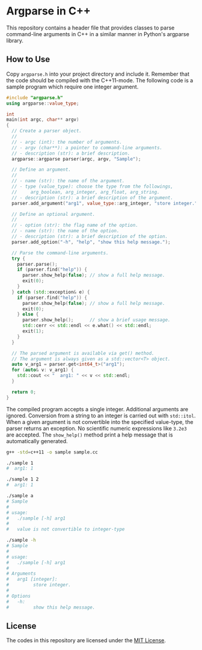 # Argparse in C++
This repository contains a header file that provides classes to parse command-line arguments in C++ in a similar manner in Python's argparse library.

## How to Use
Copy `argparse.h` into your project directory and include it. Remember that the code should be compiled with the C++11-mode. The following code is a sample program which require one integer argument.

``` c++
#include "argparse.h"
using argparse::value_type;

int
main(int argc, char** argv)
{
  // Create a parser object.
  //
  // - argc (int): the number of arguments.
  // - argv (char**): a pointer to command-line arguments.
  // - description (str): a brief description.
  argparse::argparse parser(argc, argv, "Sample");

  // Define an argument.
  //
  // - name (str): the name of the argument.
  // - type (value_type): choose the type from the followings,
  //     arg_boolean, arg_integer, arg_float, arg_string.
  // - description (str): a brief description of the argument.
  parser.add_argument("arg1", value_type::arg_integer, "store integer.");

  // Define an optional argument.
  //
  // - option (str): the flag name of the option.
  // - name (str): the name of the option.
  // - description (str): a brief description of the option.
  parser.add_option("-h", "help", "show this help message.");

  // Parse the command-line arguments.
  try {
    parser.parse();
    if (parser.find("help")) {
      parser.show_help(false); // show a full help message.
      exit(0);
    }
  } catch (std::exception& e) {
    if (parser.find("help")) {
      parser.show_help(false); // show a full help message.
      exit(0);
    } else {
      parser.show_help();      // show a brief usage message.
      std::cerr << std::endl << e.what() << std::endl;
      exit(1);
    }
  }

  // The parsed argument is available via get() method.
  // The argument is always given as a std::vector<T> object.
  auto v_arg1 = parser.get<int64_t>("arg1");
  for (auto& v: v_arg1) {
    std::cout << "  arg1: " << v << std::endl;
  }

  return 0;
}
```

The compiled program accepts a single integer. Additional arguments are ignored. Conversion from a string to an integer is carried out with `std::itol`. When a given argument is not convertible into the specified value-type, the parser returns an exception. No scientific numeric expressions like `3.2e3` are accepted. The `show_help()` method print a help message that is automatically generated.

``` sh
g++ -std=c++11 -o sample sample.cc

./sample 1
#  arg1: 1

./sample 1 2
#  arg1: 1

./sample a
# Sample
#
# usage:
#   ./sample [-h] arg1
#
#   value is not convertible to integer-type

./sample -h
# Sample
#
# usage:
#   ./sample [-h] arg1
#
# Arguments
#   arg1 [integer]:
#         store integer.
#
# Options
#   -h:
#         show this help message.
```


## License
The codes in this repository are licensed under the [MIT License](https://opensource.org/licenses/mit-license.php).
